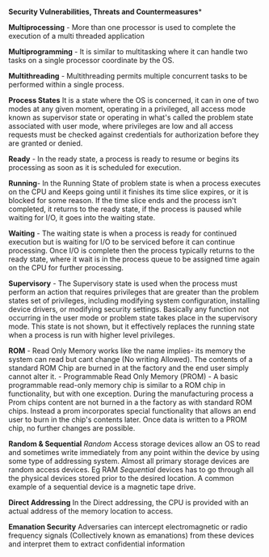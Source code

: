 **Security Vulnerabilities, Threats and Countermeasures***

**Multiprocessing** - More than one processor is used to complete the execution of a multi threaded application

**Multiprogramming** - It is similar to multitasking where it can handle two tasks on a single processor coordinate by the OS. 

**Multithreading** - Multithreading permits multiple concurrent tasks to be performed within a single process. 

**Process States**
It is a state where the OS is concerned, it can in one of two modes at any given moment, operating in a privileged, all access mode known as supervisor state or operating in what's called the problem state associated with user mode, where privileges are low and all access requests must be checked against credentials for authorization before they are granted or denied.

**Ready** - In the ready state, a process is ready to resume or begins its processing as soon as it  is scheduled for execution.

**Running**- In the Running State of problem state is when a process executes on the CPU and Keeps going until it finishes its time slice expires, or it is blocked for some reason. If the time slice ends and the process isn't completed, it returns to the ready state, if the process is paused while waiting for I/O, it goes into the waiting state.

**Waiting** - The waiting state is when a process is ready for continued execution but is waiting for I/O to be serviced before it can continue processing. Once I/O is complete then the process typically returns to the ready state, where it wait is in the process queue to be assigned time again on the CPU for further processing.

**Supervisory** - The Supervisory state is used when the process must perform an action that requires privileges that are greater than the problem states set of privileges, including modifying system configuration, installing device drivers, or modifying security settings. Basically any function not occurring in the user mode or problem state takes place in the supervisory mode. This state is not shown, but it effectively replaces the running state when a process is run with higher level privileges.

**ROM** - Read Only Memory works like the name implies- its memory the system can read but cant change (No writing Allowed). The contents of a standard ROM Chip are burned in at the factory and the end user simply cannot alter it. 
	- Programmable Read Only Memory (PROM) - A basic programmable read-only memory chip is similar to a ROM chip in functionality, but with one exception. During the manufacturing process a Prom chips content are not  burned in a  the factory as with standard ROM chips. Instead a prom incorporates special functionality that allows an end user to burn in the chip's contents later. Once data is written to a PROM chip, no further changes are possible.
	
**Random & Sequential**
 *Random* Access storage devices allow an OS to read and sometimes write immediately from any point within the device by using some type of addressing system. Almost all primary storage devices are random access devices. Eg RAM
 *Sequential* devices has to go through all the physical devices stored prior to the desired location. A common example of a sequential device is a magnetic tape drive.

**Direct Addressing** 
In the Direct addressing, the CPU is provided with an actual address of the memory location to access. 

**Emanation Security**
Adversaries can intercept electromagnetic or radio frequency signals (Collectively known as emanations) from these devices and interpret them to extract confidential information